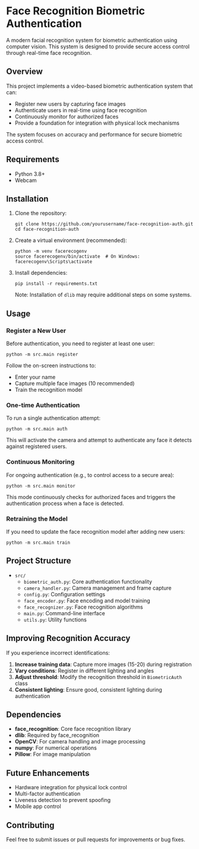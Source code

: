 # Face Recognition Biometric Authentication

A modern facial recognition system for biometric authentication using computer vision. This system is designed to provide secure access control through real-time face recognition.

## Overview

This project implements a video-based biometric authentication system that can:
- Register new users by capturing face images
- Authenticate users in real-time using face recognition
- Continuously monitor for authorized faces
- Provide a foundation for integration with physical lock mechanisms

The system focuses on accuracy and performance for secure biometric access control.

## Requirements

- Python 3.8+
- Webcam

## Installation

1. Clone the repository:
   ```
   git clone https://github.com/yourusername/face-recognition-auth.git
   cd face-recognition-auth
   ```

2. Create a virtual environment (recommended):
   ```
   python -m venv facerecogenv
   source facerecogenv/bin/activate  # On Windows: facerecogenv\Scripts\activate
   ```

3. Install dependencies:
   ```
   pip install -r requirements.txt
   ```

   Note: Installation of `dlib` may require additional steps on some systems.

## Usage

### Register a New User

Before authentication, you need to register at least one user:

```
python -m src.main register
```

Follow the on-screen instructions to:
- Enter your name
- Capture multiple face images (10 recommended)
- Train the recognition model

### One-time Authentication

To run a single authentication attempt:

```
python -m src.main auth
```

This will activate the camera and attempt to authenticate any face it detects against registered users.

### Continuous Monitoring

For ongoing authentication (e.g., to control access to a secure area):

```
python -m src.main monitor
```

This mode continuously checks for authorized faces and triggers the authentication process when a face is detected.

### Retraining the Model

If you need to update the face recognition model after adding new users:

```
python -m src.main train
```

## Project Structure

- `src/`
  - `biometric_auth.py`: Core authentication functionality
  - `camera_handler.py`: Camera management and frame capture
  - `config.py`: Configuration settings
  - `face_encoder.py`: Face encoding and model training
  - `face_recognizer.py`: Face recognition algorithms
  - `main.py`: Command-line interface
  - `utils.py`: Utility functions

## Improving Recognition Accuracy

If you experience incorrect identifications:

1. **Increase training data**: Capture more images (15-20) during registration
2. **Vary conditions**: Register in different lighting and angles
3. **Adjust threshold**: Modify the recognition threshold in `BiometricAuth` class
4. **Consistent lighting**: Ensure good, consistent lighting during authentication

## Dependencies

- **face_recognition**: Core face recognition library
- **dlib**: Required by face_recognition
- **OpenCV**: For camera handling and image processing
- **numpy**: For numerical operations
- **Pillow**: For image manipulation

## Future Enhancements

- Hardware integration for physical lock control
- Multi-factor authentication
- Liveness detection to prevent spoofing
- Mobile app control

## Contributing

Feel free to submit issues or pull requests for improvements or bug fixes.
